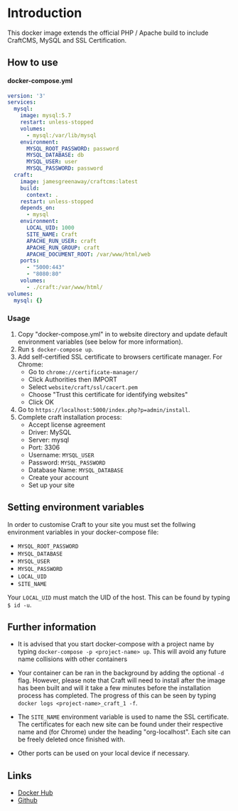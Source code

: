 # Introduction
This docker image extends the official PHP / Apache build to include CraftCMS, MySQL and SSL Certification.

## How to use

#### docker-compose.yml
```yaml
version: '3'
services: 
  mysql:
    image: mysql:5.7
    restart: unless-stopped
    volumes: 
      - mysql:/var/lib/mysql
    environment:
      MYSQL_ROOT_PASSWORD: password
      MYSQL_DATABASE: db
      MYSQL_USER: user
      MYSQL_PASSWORD: password
  craft:
    image: jamesgreenaway/craftcms:latest
    build:
      context: .
    restart: unless-stopped
    depends_on: 
      - mysql
    environment: 
      LOCAL_UID: 1000
      SITE_NAME: Craft
      APACHE_RUN_USER: craft
      APACHE_RUN_GROUP: craft
      APACHE_DOCUMENT_ROOT: /var/www/html/web
    ports: 
      - "5000:443"
      - "8080:80"
    volumes: 
      - ./craft:/var/www/html/
volumes: 
  mysql: {}
```

### Usage
1. Copy "docker-compose.yml" in to website directory and update default environment variables (see below for more information).
1. Run ```$ docker-compose up```.
1. Add self-certified SSL certificate to browsers certificate manager.  For Chrome:
    * Go to ```chrome://certificate-manager/```
    * Click Authorities then IMPORT
    * Select ```website/craft/ssl/cacert.pem```
    * Choose "Trust this certificate for identifying websites"
    * Click OK
1. Go to ```https://localhost:5000/index.php?p=admin/install```.
1. Complete craft installation process:
    * Accept license agreement
    * Driver: MySQL
    * Server: mysql
    * Port: 3306
    * Username: ```MYSQL_USER```
    * Password: ```MYSQL_PASSWORD```
    * Database Name: ```MYSQL_DATABASE```
    * Create your account
    * Set up your site

## Setting environment variables

In order to customise Craft to your site you must set the follwing environment variables in your docker-compose file: 

* ```MYSQL_ROOT_PASSWORD```
* ```MYSQL_DATABASE```
* ```MYSQL_USER```
* ```MYSQL_PASSWORD```
* ```LOCAL_UID```
* ```SITE_NAME```

Your ```LOCAL_UID``` must match the UID of the host.  This can be found by typing ```$ id -u```.

## Further information
* It is advised that you start docker-compose with a project name by typing ```docker-compose -p <project-name> up```. This will avoid any future name collisions with other containers

* Your container can be ran in the background by adding the optional ```-d``` flag.  However, please note that Craft will need to install after the image has been built and will it take a few minutes before the installation process has completed.  The progress of this can be seen by typing ```docker logs <project-name>_craft_1 -f```.

* The ```SITE_NAME``` environment variable is used to name the SSL certificate.  The certificates for each new site can be found under their respective name and (for Chrome) under the heading "org-localhost".  Each site can be freely deleted once finished with. 

* Other ports can be used on your local device if necessary.

## Links

* [Docker Hub](https://hub.docker.com/r/jamesgreenaway/craftcms)
* [Github](https://github.com/JamesGreenaway/craftcms) 
